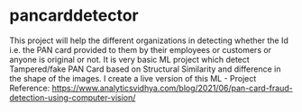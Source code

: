 # pancarddetector
This project will help the different organizations in detecting whether the Id i.e. the PAN card provided to them by their employees or customers or anyone is original or not.
It is very basic ML project which detect Tampered/fake PAN Card based on Structural Similarity and difference in the shape of the images. 
I create a live version of this ML - Project
Reference: https://www.analyticsvidhya.com/blog/2021/06/pan-card-fraud-detection-using-computer-vision/


